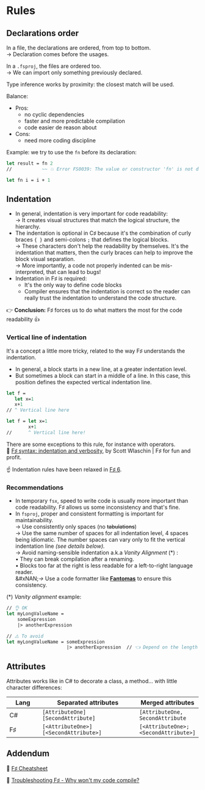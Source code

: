 # Rules

## Declarations order

In a file, the declarations are ordered, from top to bottom.\
→ Declaration comes before the usages.

In a `.fsproj`, the files are ordered too.\
→ We can import only something previously declared.

Type inference works by proximity: the closest match will be used.

Balance:

* Pros:
  * no cyclic dependencies
  * faster and more predictable compilation
  * code easier de reason about
* Cons:
  * need more coding discipline

Example: we try to use the `fn` before its declaration:

```fsharp
let result = fn 2
//           ~~ 💥 Error FS0039: The value or constructor 'fn' is not defined.

let fn i = i + 1
```

## Indentation

* In general, indentation is very important for code readability:\
  → It creates visual structures that match the logical structure, the hierarchy.
* The indentation is optional in C♯ because it's the combination of curly braces `{ }` and semi-colons `;` that defines the logical blocks.\
  → These characters don't help the readability by themselves. It's the indentation that matters, then the curly braces can help to improve the block visual separation.\
  → More importantly, a code not properly indented can be mis-interpreted, that can lead to bugs!
* Indentation in F♯ is required:
  * It's the only way to define code blocks
  * Compiler ensures that the indentation is correct so the reader can really trust the indentation to understand the code structure.

👉 **Conclusion:** F♯ forces us to do what matters the most for the code readability 👍

### Vertical line of indentation

It's a concept a little more tricky, related to the way F♯ understands the indentation.

* In general, a block starts in a new line, at a greater indentation level.
* But sometimes a block can start in a middle of a line. In this case, this position defines the expected vertical indentation line.

```fsharp
let f =
   let x=1
   x+1
// ^ Vertical line here

let f = let x=1
        x+1
//      ^ Vertical line here!
```

There are some exceptions to this rule, for instance with operators.\
🔗 [F♯ syntax: indentation and verbosity](https://fsharpforfunandprofit.com/posts/fsharp-syntax/), by Scott Wlaschin | F♯ for fun and profit.

☝️ Indentation rules have been relaxed in [F♯ 6](https://learn.microsoft.com/en-us/dotnet/fsharp/whats-new/fsharp-6#indentation-syntax-revisions).

### Recommendations

* In temporary `fsx`, speed to write code is usually more important than code readability. F♯ allows us some inconsistency and that's fine.
* In `fsproj`, proper and consistent formatting is important for maintainability.\
  → Use consistently only spaces (no ~~tabulations~~)\
  → Use the same number of spaces for all indentation level, 4 spaces being idiomatic. The number spaces can vary only to fit the vertical indentation line _(see details below)._\
  → Avoid naming-sensible indentation a.k.a _Vanity Alignment_ (\*) :\
  • They can break compilation after a renaming.\
  • Blocks too far at the right is less readable for a left-to-right language reader.\
  &#xNAN;_→_ Use a code formatter like [**Fantomas**](https://github.com/fsprojects/fantomas) to ensure this consistency.

(\*) _Vanity alignment_ example:

```fsharp
// 👌 OK
let myLongValueName =
    someExpression
    |> anotherExpression

// ⚠️ To avoid
let myLongValueName = someExpression
                      |> anotherExpression  // 👈 Depend on the length of `myLongValueName`
```

## Attributes

Attributes works like in C# to decorate a class, a method... with little character differences:

<table><thead><tr><th width="73">Lang</th><th width="246">Separated attributes</th><th>Merged attributes</th></tr></thead><tbody><tr><td>C#</td><td><code>[AttributeOne]</code><br><code>[SecondAttribute]</code></td><td><code>[AttributeOne, SecondAttribute</code></td></tr><tr><td>F♯</td><td><code>[&#x3C;AttributeOne>]</code><br><code>[&#x3C;SecondAttribute>]</code></td><td><code>[&#x3C;AttributeOne>; &#x3C;SecondAttribute>]</code></td></tr></tbody></table>

## Addendum

🔗 [F♯ Cheatsheet](https://fsprojects.github.io/fsharp-cheatsheet/)

🔗 [Troubleshooting F♯ - Why won't my code compile?](https://fsharpforfunandprofit.com/troubleshooting-fsharp/)

